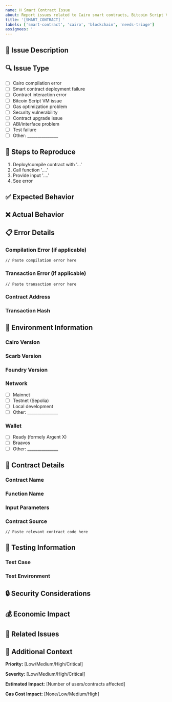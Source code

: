 ```yaml
---
name: ⛓️ Smart Contract Issue
about: Report issues related to Cairo smart contracts, Bitcoin Script VM, or blockchain interactions
title: '[SMART_CONTRACT] '
labels: ['smart-contract', 'cairo', 'blockchain', 'needs-triage']
assignees: ''
---
```


## 🎯 Issue Description

<!-- A clear and concise description of the smart contract issue -->

## 🔍 Issue Type

<!-- Mark the appropriate option(s) with [x] -->

- [ ] Cairo compilation error
- [ ] Smart contract deployment failure
- [ ] Contract interaction error
- [ ] Bitcoin Script VM issue
- [ ] Gas optimization problem
- [ ] Security vulnerability
- [ ] Contract upgrade issue
- [ ] ABI/interface problem
- [ ] Test failure
- [ ] Other: _______________

## 🔄 Steps to Reproduce

<!-- Steps to reproduce the issue -->

1. Deploy/compile contract with '...'
2. Call function '....'
3. Provide input '....'
4. See error

## ✅ Expected Behavior

<!-- A clear and concise description of what you expected to happen -->

## ❌ Actual Behavior

<!-- A clear and concise description of what actually happened -->

## 📋 Error Details

### Compilation Error (if applicable)
```
// Paste compilation error here
```

### Transaction Error (if applicable)
```
// Paste transaction error here
```

### Contract Address
<!-- If applicable, provide the contract address -->

### Transaction Hash
<!-- If applicable, provide the transaction hash -->

## 🔧 Environment Information

### Cairo Version
<!-- e.g., Cairo 2.0.0 -->

### Scarb Version
<!-- e.g., Scarb 0.8.0 -->

### Foundry Version
<!-- e.g., Foundry 0.2.0 -->

### Network
- [ ] Mainnet
- [ ] Testnet (Sepolia)
- [ ] Local development
- [ ] Other: _______________

### Wallet
- [ ] Ready (formely Argent X)
- [ ] Braavos
- [ ] Other: _______________

## 📄 Contract Details

### Contract Name
<!-- Name of the affected contract -->

### Function Name
<!-- Name of the affected function (if applicable) -->

### Input Parameters
<!-- Input parameters that caused the issue -->

### Contract Source
<!-- If possible, provide relevant parts of the contract source code -->

```cairo
// Paste relevant contract code here
```

## 🧪 Testing Information

### Test Case
<!-- If this is a test failure, provide the test case -->

### Test Environment
<!-- Describe the test environment -->

## 🔒 Security Considerations

<!-- Any security implications of this issue -->

## 💰 Economic Impact

<!-- Any economic implications (gas costs, lost funds, etc.) -->

## 🔗 Related Issues

<!-- Link any related issues -->

## 📝 Additional Context

<!-- Add any other context about the issue here -->


**Priority:** [Low/Medium/High/Critical]

**Severity:** [Low/Medium/High/Critical]

**Estimated Impact:** [Number of users/contracts affected]

**Gas Cost Impact:** [None/Low/Medium/High] 